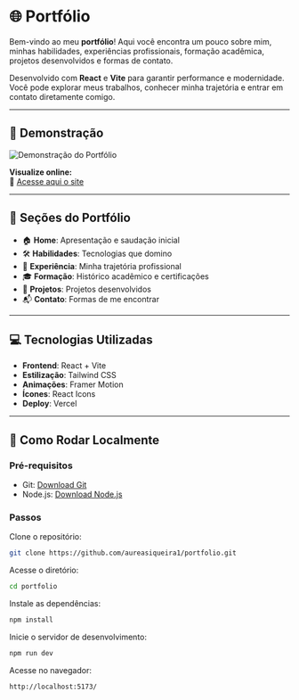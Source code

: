 # 🌐 Portfólio

Bem-vindo ao meu **portfólio**! Aqui você encontra um pouco sobre mim, minhas habilidades, experiências profissionais, formação acadêmica, projetos desenvolvidos e formas de contato.

Desenvolvido com **React** e **Vite** para garantir performance e modernidade. Você pode explorar meus trabalhos, conhecer minha trajetória e entrar em contato diretamente comigo.

---

## 🔗 Demonstração

![Demonstração do Portfólio](https://i.postimg.cc/RVKZP1vg/port.png)

**Visualize online:**  
🔗 [Acesse aqui o site](https://portfolio-aurearibeiro.vercel.app/)

---

## 🧩 Seções do Portfólio

- 🏠 **Home**: Apresentação e saudação inicial  
- 🛠️ **Habilidades**: Tecnologias que domino  
- 💼 **Experiência**: Minha trajetória profissional  
- 🎓 **Formação**: Histórico acadêmico e certificações  
- 📁 **Projetos**: Projetos desenvolvidos  
- 📬 **Contato**: Formas de me encontrar  

---

## 💻 Tecnologias Utilizadas

- **Frontend**: React + Vite  
- **Estilização**: Tailwind CSS  
- **Animações**: Framer Motion  
- **Ícones**: React Icons  
- **Deploy**: Vercel  

---

## 🚀 Como Rodar Localmente

### Pré-requisitos

- Git: [Download Git](https://git-scm.com/)  
- Node.js: [Download Node.js](https://nodejs.org/)

### Passos

Clone o repositório:

```bash
git clone https://github.com/aureasiqueira1/portfolio.git
```

Acesse o diretório:

```bash
cd portfolio
```

Instale as dependências:

```bash
npm install
```

Inicie o servidor de desenvolvimento:

```bash
npm run dev
```

Acesse no navegador:

```
http://localhost:5173/
```
